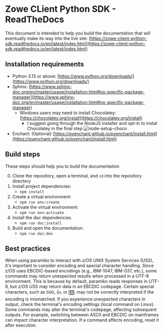 # Zowe CLient Python SDK - ReadTheDocs

This document is intended to help you build the documentation that will eventually make its way into the live site: [https://zowe-client-python-sdk.readthedocs.io/en/latest/index.html](https://zowe-client-python-sdk.readthedocs.io/en/latest/index.html)

## Installation requirements

- Python 3.13 or above: [https://www.python.org/downloads/](https://www.python.org/downloads/)
- Sphinx: [https://www.sphinx-doc.org/en/master/usage/installation.html#os-specific-package-manager](https://www.sphinx-doc.org/en/master/usage/installation.html#os-specific-package-manager)
  - Windows users may need to install Chocolatey: [https://chocolatey.org/install](https://chocolatey.org/install)
    - I suggest going through the NodeJS installer and opt-in to instal Chocolatey in the final step
    ![node-setup-choco](https://user-images.githubusercontent.com/3109072/68096791-82350c00-fe89-11e9-8cfa-b4619ce96162.jpg)
- Enchant: (Optional) [https://pyenchant.github.io/pyenchant/install.html](https://pyenchant.github.io/pyenchant/install.html)

## Build steps

These steps should help you to build the documentation

0. Clone the repository, open a terminal, and `cd` into the repository directory
1. Install project dependencies:
    - `npm install`
2. Create a virtual environment:
    - `npm run env:create`
3. Activate the virtual environment:
    - `npm run env:activate`
4. Install the doc dependencies
    - `npm run doc:install`
5. Build and open the documentation:
    - `npm run doc:dev`

## Best practices

When using paramiko to interact with z/OS UNIX System Services (USS), it's important to consider encoding and special character handling. 
Since z/OS uses EBCDIC-based encodings (e.g., IBM-1047, IBM-037, etc.), some commands may return unexpected results when processed in a UTF-8 environment. This is because by default, paramiko reads responses in UTF-8, but z/OS USS may return data in an EBCDIC codepage.
Certain special characters, such as ööö, 👍, or 🔟, may not be correctly interpreted if the encoding is mismatched.
If you experience unexpected characters in output, check the terminal's encoding settings (local command on Linux).
Some commands may alter the terminal's codepage, affecting subsequent outputs.
For example, switching between ASCII and EBCDIC on mainframes can impact character interpretation.
If a command affects encoding, reset it after execution.
